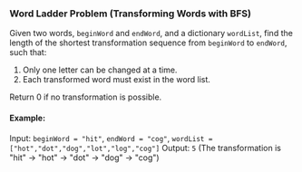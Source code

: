 ### Word Ladder Problem (Transforming Words with BFS)

Given two words, `beginWord` and `endWord`, and a dictionary `wordList`, find the length of the shortest transformation sequence from `beginWord` to `endWord`, such that:

1. Only one letter can be changed at a time.
2. Each transformed word must exist in the word list.

Return 0 if no transformation is possible.

#### Example:
Input: `beginWord = "hit"`, `endWord = "cog"`, `wordList = ["hot","dot","dog","lot","log","cog"]`
Output: `5` (The transformation is "hit" -> "hot" -> "dot" -> "dog" -> "cog")
